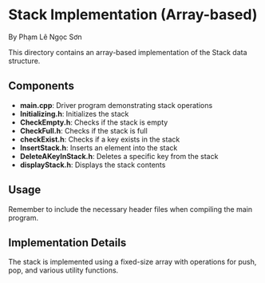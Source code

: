 # Stack Implementation (Array-based)
By Phạm Lê Ngọc Sơn

This directory contains an array-based implementation of the Stack data structure.

## Components
- **main.cpp**: Driver program demonstrating stack operations
- **Initializing.h**: Initializes the stack
- **CheckEmpty.h**: Checks if the stack is empty
- **CheckFull.h**: Checks if the stack is full
- **checkExist.h**: Checks if a key exists in the stack
- **InsertStack.h**: Inserts an element into the stack
- **DeleteAKeyInStack.h**: Deletes a specific key from the stack
- **displayStack.h**: Displays the stack contents

## Usage
Remember to include the necessary header files when compiling the main program.

## Implementation Details
The stack is implemented using a fixed-size array with operations for push, pop, and various utility functions.
